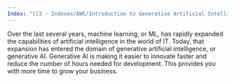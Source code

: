 ```yaml
---
Index: "[[3 - Indexes/AWS/Introduction to Generative Artificial Intelligence|Introduction to Generative Artificial Intelligence]]"
---
```

Over the last several years, machine learning, or ML, has rapidly expanded the capabilities of artificial intelligence in the world of IT. Today, that expansion has entered the domain of generative artificial intelligence, or generative AI. Generative AI is making it easier to innovate faster and reduce the number of hours needed for development. This provides you with more time to grow your business.